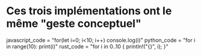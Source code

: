 # Ces trois implémentations ont le même "geste conceptuel"
javascript_code = "for(let i=0; i<10; i++) console.log(i)"
python_code = "for i in range(10): print(i)" 
rust_code = "for i in 0..10 { println!(\"{}\", i); }"
